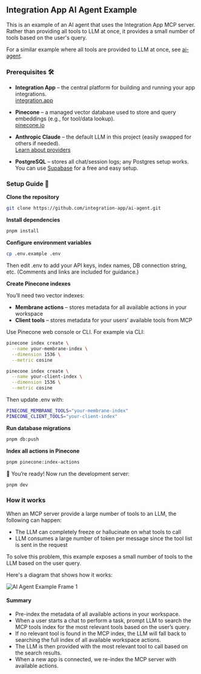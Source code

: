 ## Integration App AI Agent Example

This is an example of an AI agent that uses the Integration App MCP server. Rather than providing all tools to LLM at once, it provides a small number of tools based on the user's query.

For a similar example where all tools are provided to LLM at once, see [ai-agent](https://github.com/integration-app/ai-agent).

### Prerequisites 🛠️

- **Integration App** – the central platform for building and running your app integrations.  
  [integration.app](https://integration-app.com/)

- **Pinecone** – a managed vector database used to store and query embeddings (e.g., for tool/data lookup).  
  [pinecone.io](https://www.pinecone.io/)

- **Anthropic Claude** – the default LLM in this project (easily swapped for others if needed).  
  [Learn about providers](https://sdk.vercel.ai/providers/ai-sdk-providers)

- **PostgreSQL** – stores all chat/session logs; any Postgres setup works. You can use [Supabase](https://supabase.com/) for a free and easy setup.

### Setup Guide 🔧

**Clone the repository**

```bash
git clone https://github.com/integration-app/ai-agent.git
```

**Install dependencies**

```bash
pnpm install
```

**Configure environment variables**

```bash
cp .env.example .env
```

Then edit .env to add your API keys, index names, DB connection string, etc. (Comments and links are included for guidance.)

**Create Pinecone indexes**

You’ll need two vector indexes:

- **Membrane actions** – stores metadata for all available actions in your workspace
- **Client tools** – stores metadata for your users’ available tools from MCP

Use Pinecone web console or CLI. For example via CLI:

```bash
pinecone index create \
  --name your-membrane-index \
  --dimension 1536 \
  --metric cosine

pinecone index create \
  --name your-client-index \
  --dimension 1536 \
  --metric cosine
```

Then update .env with:

```bash
PINECONE_MEMBRANE_TOOLS="your-membrane-index"
PINECONE_CLIENT_TOOLS="your-client-index"
```

**Run database migrations**

```bash
pnpm db:push
```

**Index all actions in Pinecone**

```bash
pnpm pinecone:index-actions
```

🚀 You’re ready! Now run the development server:

```bash
pnpm dev
```

### How it works

When an MCP server provide a large number of tools to an LLM, the following can happen:

- The LLM can completely freeze or hallucinate on what tools to call
- LLM consumes a large number of token per message since the tool list is sent in the request

To solve this problem, this example exposes a small number of tools to the LLM based on the user query.

Here's a diagram that shows how it works:

![AI Agent Example Frame 1](https://github.com/user-attachments/assets/424a664f-4dff-4eab-9210-e51992b8b354)

#### Summary

- Pre-index the metadata of all available actions in your workspace.
- When a user starts a chat to perform a task, prompt LLM to search the MCP tools index for the most relevant tools based on the user’s query.
- If no relevant tool is found in the MCP index, the LLM will fall back to searching the full index of all available workspace actions.
- The LLM is then provided with the most relevant tool to call based on the search results.
- When a new app is connected, we re-index the MCP server with available actions.



